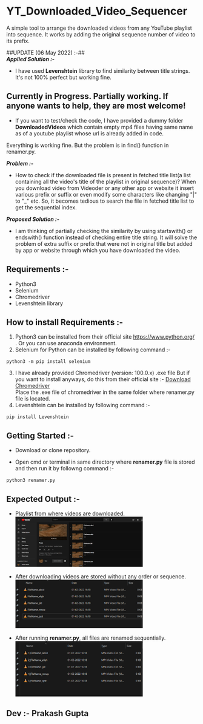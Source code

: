 # YT_Downloaded_Video_Sequencer
A simple tool to arrange the downloaded videos from any YouTube playlist into sequence. It works by adding the original sequence number of video to its prefix.

##UPDATE (06 May 2022) :-##
</br>***Applied Solution :-***
  - I have used **Levenshtein** library to find similarity between title strings. It's not 100% perfect but working fine.
 
## Currently in Progress. Partially working. If anyone wants to help, they are most welcome!
- If you want to test/check the code, I have provided a dummy folder **DownloadedVideos** which contain empty mp4 files having same name as of a youtube playlist whose url is already added in code.

Everything is working fine. But the problem is in find() function in renamer.py.<br/>

***Problem :-*** 
  - How to check if the downloaded file is present in fetched title list(a list containing all the video's title of the playlist in original sequence)? When you download video from Videoder or any other app or website it insert various prefix or suffix or even modify some characters like changing "|" to "_" etc.
  So, it becomes tedious to search the file in fetched title list to get the sequential index.
  
***Proposed Solution :-***
  - I am thinking of partially checking the similarity by using startswith() or endswith() function instead of checking entire title string. It will solve the problem of extra suffix or prefix that were not in original title but added by app or website through which you have downloaded the video.

## Requirements :-

- Python3 
- Selenium
- Chromedriver
- Levenshtein library

## How to install Requirements :-

1. Python3 can be installed from their official site https://www.python.org/ . Or you can use anaconda environment.
2. Selenium for Python can be installed by following command :-
```
python3 -m pip install selenium
```
3. I have already provided Chromedriver (version: 100.0.x) .exe file But if you want to install anyways, do this from their official site :-
  <a href="https://chromedriver.chromium.org/downloads" target="_blank">Download Chromedriver</a><br/>
  Place the .exe file of chromedriver in the same folder where renamer.py file is located.
4. Levenshtein  can be installed by following command :- 
```
pip install Levenshtein 
```

## Getting Started :-

- Download or clone repository.

- Open cmd or terminal in same directory where **renamer.py** file is stored and then run it by followng command :- 
```
python3 renamer.py
```

## Expected Output :- 

  - Playlist from where videos are downloaded.<br>
    <img src="Output/Youtube_Playlist.png" alt="Youtube_Playlist" width="70%" height="70%" ><br>  


  - After downloading videos are stored without any order or sequence.<br>
    <img src="Output/Previously_Downloaded_Folder_Output.png" alt="Previously_Downloaded_Folder_Output" width="70%" height="70%" ><br>  
 
 
  - After running **renamer.py**, all files are renamed sequentially.<br>
    <img src="Output/New_Downloaded_Folder_Output.png" alt="New_Downloaded_Folder_Output" width="70%" height="70%" >  

  

## Dev :- Prakash Gupta
